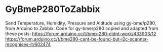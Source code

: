 # GyBmeP280ToZabbix
Send Temperature, Humidity, Pressure and Altitude using gy-bme/p280, from Arduino to Zabbix.
Code for gy-bme/p280 copied and adapted from these posts:
  https://forum.arduino.cc/t/bmp-280-didnt-work/433903/12
  https://forum.arduino.cc/t/bme280-cant-be-found-but-i2c-scanner-recognises-it/602474